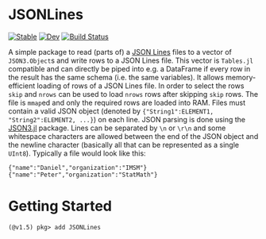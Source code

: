 # JSONLines

[![Stable](https://img.shields.io/badge/docs-stable-blue.svg)](https://danielw2904.github.io/JSONLines.jl/stable)
[![Dev](https://img.shields.io/badge/docs-dev-blue.svg)](https://danielw2904.github.io/JSONLines.jl/dev)
[![Build Status](https://github.com/danielw2904/JSONLines.jl/workflows/CI/badge.svg)](https://github.com/danielw2904/JSONLines.jl/actions)

A simple package to read (parts of) a [JSON Lines](http://jsonlines.org/) files to a vector of `JSON3.Object`s and write rows to a JSON Lines file. This vector is `Tables.jl` compatible and can directly be piped into e.g. a DataFrame if every row in the result has the same schema (i.e. the same variables). It allows memory-efficient loading of rows of a JSON Lines file. In order to select the rows `skip` and `nrows` can be used to load `nrows` rows after skipping `skip` rows. The file is `mmap`ed and only the required rows are loaded into RAM. Files must contain a valid JSON object (denoted by `{"String1":ELEMENT1, "String2":ELEMENT2, ...}`) on each line. JSON parsing is done using the [JSON3.jl](https://github.com/quinnj/JSON3.jl) package. Lines can be separated by `\n` or `\r\n` and some whitespace characters are allowed between the end of the JSON object and the newline character (basically all that can be represented as a single `UInt8`). Typically a file would look like this:


```
{"name":"Daniel","organization":"IMSM"}
{"name":"Peter","organization":"StatMath"}
```

# Getting Started

```julia-repl
(@v1.5) pkg> add JSONLines
```
